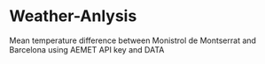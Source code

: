 # Weather-Anlysis
Mean temperature difference between Monistrol de Montserrat and Barcelona using AEMET API key and DATA
